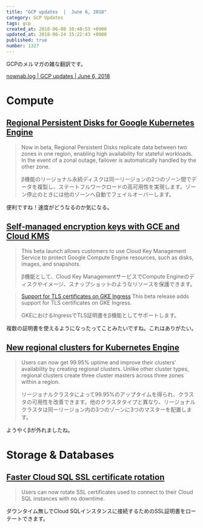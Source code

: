 ```yaml
---
title: "GCP updates  |  June 6, 2018"
category: GCP Updates
tags: gcp
created_at: 2018-06-08 10:40:53 +0900
updated_at: 2018-06-24 15:22:43 +0900
published: true
number: 1327
---
```


GCPのメルマガの雑な翻訳です。

[nownab.log | GCP updates | June 6, 2018](https://blog.nownabe.com/2018/06/08/1327.html)

# Compute

## [Regional Persistent Disks for Google Kubernetes Engine](https://cloudplatform.googleblog.com/2018/05/Get-higher-availability-with-Regional-Persistent-Disks-on-Google-Kubernetes-Engine.html)
> Now in beta, Regional Persistent Disks replicate data between two zones in one region, enabling high availability for stateful workloads. In the event of a zonal outage, failover is automatically handled by the other zone.
>
> β機能のリージョナル永続ディスクは同一リージョンの2つのゾーン間でデータを複製し、ステートフルワークロードの高可用性を実現します。ゾーン停止のときには他のゾーンへ自動でフェイルオーバーします。

便利ですね！速度がどうなるのか気になる。

## [Self-managed encryption keys with GCE and Cloud KMS](https://cloud.google.com/compute/docs/disks/customer-managed-encryption?hl=en/)
> This beta launch allows customers to use Cloud Key Management Service to protect Google Compute Engine resources, such as disks, images, and snapshots.
>
> β機能として、Cloud Key ManagementサービスでCompute Engineのディスクやイメージ、スナップショットのようなリソースを保護できます。

> [Support for TLS certificates on GKE Ingress](https://cloud.google.com/kubernetes-engine/docs/how-to/ingress-multi-ssl)
> This beta release adds support for TLS certificates on GKE Ingress.
>
> GKEにおけるIngressでTLS証明書をβ機能としてサポートします。

複数の証明書を使えるようになったってことみたいですね。これはありがたい。

## [New regional clusters for Kubernetes Engine](https://cloud.google.com/kubernetes-engine/docs/concepts/multi-zone-and-regional-clusters)
> Users can now get 99.95% uptime and improve their clusters’ availability by creating regional clusters. Unlike other cluster types, regional clusters create three cluster masters across three zones within a region.
>
> リージョナルクラスタによって99.95%のアップタイムを得られ、クラスタの可用性を改善できます。他のクラスタタイプと異なり、リージョナルクラスタは同一リージョン内の3つのゾーンに3つのマスターを配置します。

ようやくβが外れましたね。

# Storage & Databases
## [Faster Cloud SQL SSL certificate rotation](https://cloud.google.com/sql/docs/postgres/configure-ssl-instance)
> Users can now rotate SSL certificates used to connect to their Cloud SQL instances with no downtime.

ダウンタイム無しでCloud SQLインスタンスに接続するためのSSL証明書をローテートできます。
